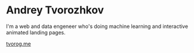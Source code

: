 # Andrey Tvorozhkov
I'm a web and data engeneer who's doing
machine learning and interactive animated
landing pages.

[tvorog.me](https://tvorog.me/)

